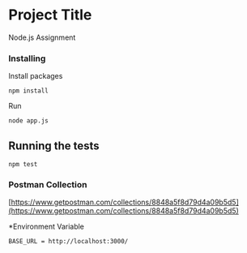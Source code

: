 # Project Title

Node.js Assignment


### Installing

Install packages

```
npm install
```

Run

```
node app.js
```

## Running the tests

```
npm test
```

### Postman Collection

[https://www.getpostman.com/collections/8848a5f8d79d4a09b5d5](https://www.getpostman.com/collections/8848a5f8d79d4a09b5d5)

*Environment Variable

```
BASE_URL = http://localhost:3000/
```